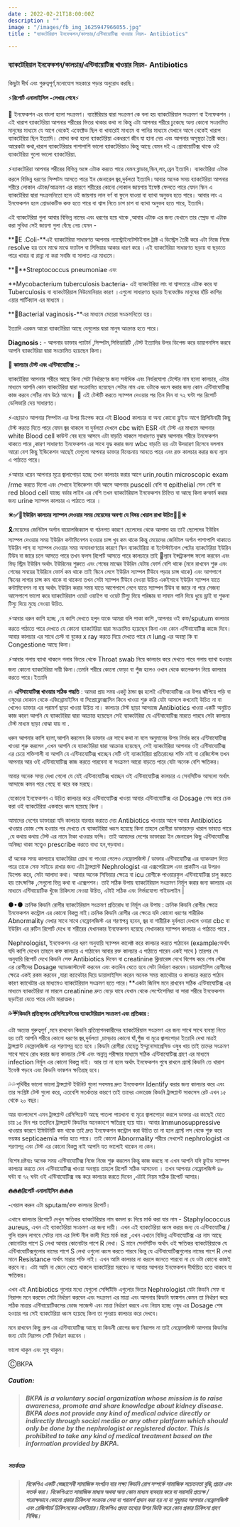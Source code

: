 ```yaml
---
date : 2022-02-21T18:00:00Z
description : ""
image : "/images/fb_img_1625947966055.jpg"
title : "ব্যাকটেরিয়াল ইনফেকশন/কালচার/এন্টিবায়োটিক্স খাওয়ার নিয়ম- Antibiotics"

---
```

### ব্যাকটেরিয়াল ইনফেকশন/কালচার/এন্টিবায়োটিক্স খাওয়ার নিয়ম- Antibiotics

### 

কিছুটা দীর্ঘ এবং গুরুত্বপূর্ণ,মনোযোগ সহকারে পড়ার অনুরোধ করছি।

⚡️**রিপোর্ট এনালাইসিস -লেখার শেষে**⚡️

🌈 ইনফেকশন এর বাংলা হলো সংক্রমণ। ব্যাক্টেরিয়ার দ্বারা সংক্রমণ কে বলা হয় ব্যাকটেরিয়াল সংক্রমণ বা ইনফেকশন । এই খারাপ ব্যাকটেরিয়া আপনার শরীরের ভিতর থাকার কথা না কিন্তু এটা আপনার শরীরে ঢুকেছে  অন্য কোনো সংক্রামিত মানুষের মাধ্যমে যে আগে থেকেই এফেক্টেড ছিল বা খাবারেই মাধ্যমে বা পানির মাধ্যমে যেখানে আগে থেকেই খারাপ ব্যাকটেরিয়া ছিল ইত্যাদি। মোদ্দা কথা হলো ব্যাকটেরিয়া একধরণে জীব যা হানা দেয় এবং আপনার অসুস্থতা তৈরী করে। আরেকটা কথা,খারাপ ব্যাকটেরিয়ার পাশাপাশি ভালো ব্যাকটেরিয়াও কিন্তু আছে যেমন দই এ প্রোবায়োটিক্স থাকে ওই ব্যাকটেরিয়া গুলো ভালো ব্যাকটেরিয়া.

⚡️ব্যাকটেরিয়া আপনার শরীরের বিভিন্ন অঙ্গে এটাক করতে পারে যেমন:ব্লাডার,স্কিন,লাং,ব্রেন ইত্যাদি। ব্যাকটেরিয়া এটাক করলে বিভিন্ন ধরণের সিম্পটম আসতে পারে ইন জেনারেল জ্বর,দুর্বলতা ইত্যাদি।আবার অনেক সময় ব্যাকটেরিয়া আপনার শরীরে লোকাল এটাক/আক্রমণ এর কারণে শরীরের কোনো লোকাল জায়গায় ইফেক্ট ফেলতে পারে যেমন স্কিন এ ব্যাকটেরিয়া দ্বারা সংক্রমনিতো হলে ওই জায়গায় লাল বর্ণ বা ফুলে যাওয়া বা ব্যাথা অনুভব হতে পারে। আবার লাং এ ইনফেকশন হলে প্রোডাকটিভ কফ হতে পারে বা শ্বাস নিতে চাপ চাপ বা ব্যাথা অনুভব হতে পারে, ইত্যাদি।

এই ব্যাকটেরিয়া গুলা আবার বিভিন্ন নামের এবং ধরণের হয়ে থাকে ,আবার এটাক এর জন্য যেখানে তার স্প্রেড বা এটাক করা সুবিধা সেই জায়গা গুলা বেঁছে নেয় যেমন -

\**🦠E .Coli-**এই ব্যাকটেরিয়া সাধারণত আপনার গ্যাস্ট্রোইনটেস্টাইনাল ট্রাক্ট এ ডিস্ট্রেস তৈরী করে এটা নিজে নিজে resolve হয় তবে মাঝে মাঝে ফ্যাটাল বা সিভিয়ার আকার ধারণ করে ।এই ব্যাকটেরিয়া সাধারণত ছড়ায় বা ছড়াতে পারে  খাবার বা রান্না না করা সবজি বা সালাত এর মাধ্যমে।

**🦠**Streptococcus pneumoniae এবং

\**Mycobacterium tuberculosis bacteria- এই ব্যাকটেরিয়া লাং বা শ্বাসতন্ত্রে এটাক করে যা Tuberculosis বা ব্যাকটেরিয়াল নিউমোনিয়ার কারণ ।এগুলো সাধারণত ছড়ায় ইনফেক্টেড মানুষের হাঁচি কাশির এয়ার পার্টিক্যাল এর মাধ্যমে ।

\**🦠Bacterial vaginosis-**এর মাধ্যমে মেয়েরা সংক্রমনিতো হয়।

ইত্যাদি এরকম আরো ব্যাকটেরিয়া আছে যেগুলোর দ্বারা মানুষ আক্রান্ত হতে পারে।

**Diagnosis :** - আপনার ডাক্তার প্যাটার্ন ,সিম্পটম,সিভিয়ারিটি ,টেস্ট ইত্যাদির  উপর ডিপেন্ড করে ডায়াগনসিস করবে আপনি ব্যাকটেরিয়া দ্বারা সংক্রামিত হয়েছেন কিনা।

**🌈 কালচার টেস্ট এবং এন্টিবাযোটিক্স :-**

ব্যাকটেরিয়া আপনার শরীরে আছে কিনা সেটা নির্ধারণের জন্য সর্বাধিক এবং নির্ভরযোগ্য টেস্টের নাম হলো কালচার, এটার মাধ্যমে আপনি কোন ব্যাকটেরিয়া দ্বারা সংক্রামিত হয়েছেন সেটার নাম এবং ওটাকে ধ্বংস করার জন্য কোন এন্টিবাযোটিক্স কাজ করবে সেটির নাম উঠে আসে। 🚩 এই টেস্টটি করতে স্যাম্পল দেওয়ার পর তিন দিন বা ৭২ ঘন্টা পর রিপোর্ট ডেলিভারি দেয় সাধারণত।

⚡️এছাড়াও আপনার সিম্পটম এর উপর ডিপেন্ড করে এই Blood কালচার বা অন্য কোনো ফ্লুইড আগে প্রিলিমিনারী কিছু টেস্ট করতে দিতে পারে যেমন  জ্বর থাকলে বা দুর্বলতা দেখলে cbc with ESR এই টেস্ট এর মাধ্যমে আপনার white Blood cell কাউন্ট বের হয়ে আসবে এটা বাড়তি থাকলে সাধারণত বুঝায় আপনার শরীরে ইনফেকশন থাকতে পারে ,কারণ সাধারণত ইনফেকশন এর সাথে যুদ্ধ করার জন্য wbc বাড়তি হয় এটা উদহারণ হিসেবে বললাম আরো বেশ কিছু ইন্ডিকেশন আছেই যেগুলো আপনার ডাক্তার বিবেচনায় আনতে পারে এবং রক্ত কালচার করার জন্য ল্যাব এ পাঠাতে পারে।

⚡️আবার ধরেন আপনার মূত্রে জ্বালাপোড়া হচ্ছে তখন কালচার করার আগে urin,routin microscopic exam /rme করতে দিলো এবং সেখানে ইন্ডিকেশন যদি আসে আপনার puscell বেশি বা epithelial সেল বেশি বা red blood cell যাচ্ছে বর্ডার লাইন এর বেশি তখন ব্যাকটেরিয়াল ইনফেকশন চিহ্নিত বা আছে কিনা কন্ফার্ম করার জন্য urine স্যাম্পল কালচার এ পাঠাতে পারে ।

**✳✅🚩ইউরিন কালচার স্যাম্পল দেওয়ার সময় মেয়েদের অবশ্য যে বিষয় খেয়াল রাখা উচিত🚩✅✳**

🎗মেয়েদের জেনিটাল অর্গান বায়োলজিক্যাল বা গঠনগত কারণে ছেলেদের থেকে আলাদা হয় তাই ছেলেদের ইউরিন স্যাম্পল দেওয়ার সময় ইউরিন কন্টামিনেশন হওয়ার চান্স খুব কম থাকে কিন্তু মেয়েদের জেনিটাল অর্গান পাশাপাশি থাকাতে ইউরিন পাস্ বা স্যাম্পল দেওয়ার সময় অসাবধাণতার কারণে স্কিন ব্যাকটেরিয়া বা ইন্টেস্টাইনাল পেটের ব্যাকটেরিয়া ইউরিন টিউব বা জারে চলে আসতে পারে তখন ফলস রিপোর্ট আসতে পারে কালচারে তাই 🚩ল্যাব ইন্সট্রাকশন্স ফলো করবেন এবং মিড্ স্ট্রিম ইউরিন অর্থাৎ ইউরিনের শুরুতে এবং শেষের মাঝের ইউরিন যেটায় ফোর্স বেশি থাকে (মনে রাখবেন শুরু এবং শেষের সময়ের ইউরিনে ফোর্স কম থাকে তাই স্কিনে লেগে ইউরিন স্যাম্পল টিউবে পড়ার চান্স থাকে) এবং আশপাশে স্কিনের লাগার চান্স কম থাকে বা থাকেনা তখন সেটা স্যাম্পল টিউবে দেওয়া উচিত একইসাথে ইউরিন স্যাম্পল যাতে কন্টামিনেশন না হয় অর্থাৎ ইউরিন করার সময় যাতে আশেপাশে লেগে যাতে স্যাম্পল টিউব বা জারে না পরে সেজন্য আসেপাশে ভালো করে ব্যাকটেরিয়াল ওয়েট ওয়াইপ বা ওয়েট টিস্যু দিয়ে পরিষ্কার বা সাবান পানি দিয়ে ধুয়ে ড্রাই বা শুকনা টিস্যু দিয়ে মুছে নেওয়া উচিত.

⚡️আবার ধরুন কাশি হচ্ছে ,যে কাশি দেখতে হলুদ যাকে আমরা বলি পাকা কাশি ,আপনার ওই কফ/sputum কালচার করতে পাঠাতে পারে দেখতে যে কোনো ব্যাকটেরিয়া দ্বারা সংক্রামিত হয়েছেন কিনা এবং কোন এন্টিবাযোটিক্স কাজে দিবে। আবার কালচার এর সাথে চেস্ট বা বুকের x ray করতে দিয়ে দেখতে পারে যে lung এর অবস্থা কি বা Congestione আছে কিনা।

⚡️আবার গলায় ব্যাথা থাকলে গলার ভিতর থেকে Throat swab নিয়ে কালচার করে দেখতে পারে গলায় ব্যাথা হওয়ার জন্য কোনো ব্যাকটেরিয়া দায়ী কিনা।তেমনি শরীরে কোনো ফোড়া বা পুঁজ হলেও ওখান থেকে কালেকশন নিয়ে কালচার করতে পারে।ইত্যাদি

🔥 **এন্টিবাযোটিক্স খাওয়ার সঠিক পদ্ধতি** : আমরা প্রায় সময় একটু ঠান্ডা জ্বর হলেই এন্টিবাযোটিক্স এর উপর ঝাঁপিয়ে পড়ি বা ওষুধের দোকান থেকে এজিথ্রোমাইসিন বা সিপ্রোফ্লোক্সাসিন কিনে খাওয়া শুরু করি যেটা আসলে কখনোই উচিত না বা খেলেও ডাক্তার এর পরামর্শ ছাড়া খাওয়া উচিত না। কালচার টেস্ট ছাড়া আন্দাজে Antibiotics খাওয়া একটি অনুচিত কাজ কারণ আপনি যে ব্যাকটেরিয়া দ্বারা আক্রান্ত হয়েছেন সেই ব্যাকটেরিয়া যে এন্টিবাযোটিক্স মারতে পারবে সেটা কালচার টেস্ট মাধ্যম ছাড়া বোঝা যায় না .

ধরুন আপনার কাশি হলো,আপনি করলেন কি ডাক্তার এর সাথে কথা না বলে অনুমানের উপর নির্ভর করে এন্টিবাযোটিক্স খাওয়া শুরু করলেন ,এখন আপনি যে ব্যাকটেরিয়া দ্বারা আক্রান্ত হয়েছেন, সেই ব্যাকটেরিয়া আপনার  ওই এন্টিবাযোটিক্স এর চেয়ে শক্তিশালী বা আপনি যে এন্টিবাযোটিক্স খাচ্ছেন সেটি ওই ব্যাকটেরিয়া প্রতিরোধের শক্তি নাই বা রেজিস্টেন্স তখন আপনার আর ওই এন্টিবাযোটিক্স কাজ করতে পারবেনা বা সংক্রমণ আরো বাড়তে পারে যেটা অনেক বেশি ক্ষতিকর।

আবার অনেক সময় দেখা গেলো যে যেই এন্টিবাযোটিক্স খাচ্ছেন ওই এন্টিবাযোটিক্স কালচার এ সেনসিটিভ আসলো অর্থাৎ আন্দাজে কমন পরে গেছে বা ঝরে বক মরছে।

যেকোনো ইনফেকশন এ উচিত কালচার করে এন্টিবাযোটিক্স খাওয়া আবার এন্টিবাযোটিক্স এর Dosage শেষ করে চেক করা ওই ব্যাকটেরিয়া একবারে ধ্বংস হয়েছে কিনা ।

আমাদের দেশের ডাক্তাররা যদি কালচার বারবার করাতে দেয় Antibiotics খাওয়ার আগে আবার Antibiotics খাওয়ার ডোজ শেষ হওয়ার পর দেখতে যে ব্যাকটেরিয়া ধ্বংস হয়েছে কিনা তাহলে রোগীরা ডাক্তারদেড় খারাপ ভাবতে পারে ,যে কথায় কথায় টেস্ট এর নামে টাকা খাওয়ার ফন্দি। তাই আমাদের দেশের ডাক্তাররা ইন জেনারেল কিছু এন্টিবাযোটিক্স অনিচ্ছা থাকা সত্ত্বেও prescribe করতে বাধ্য হন,গড়বাধা।

হাঁ অনেক সময় কালচারে ব্যাকটেরিয়া গ্রোথ না পাওয়া গেলেও নেফ্রোলজিস্ট / ডাক্তার এন্টিবাযোটিক্স এর ব্যাকআপ দিতে পারে তাকে সেফ সাইডে রাখার জন্য এটা ট্রান্সপ্লান্ট Nephrologist এর এক্সপেরিয়েন্স এবং প্রাকটিস এর উপরও ডিপেন্ড করে, সেটা আলাদা কথা। আবার অনেক সিভিয়ার ক্ষেত্রে বা icu রোগীকে পাওয়ারফুল এন্টিবাযোটিক্স চালু করতে হয় তাৎক্ষণিক ,সেগুলো ভিন্ন কথা বা এক্সেপশন। তাই সঠিক উপায় ব্যাকটেরিয়াল সংক্রমণ নির্মূল করার জন্য কালচার এর মাধ্যমে এন্টিবায়োটিক খুঁজে চিকিৎসা নেওয়া উচিত, এটাই সঠিক এবং নির্ভরযোগ্য গাইডলাইন |

●•● ক্রনিক কিডনি রোগীর ব্যাকটেরিয়াল সংক্রমণ প্রতিরোধ বা নির্মূল এর উপায় : ক্রনিক কিডনি রোগীর ক্ষেত্রে ইনফেকশন কন্ট্রোল এর কোনো বিকল্প নাই।ক্রনিক কিডনি রোগীর এর ক্ষেত্রে যদি কোনো ধরণের শারীরিক Abnormality দেখার সাথে সাথে নেফ্রোলজিস্ট এর শরণাপন্ন হবেন, জ্বর বা শারীরিক দুর্বলতা দেখলে ওনারা cbc বা ইউরিন এর রুটিন রিপোর্ট দেখে বা শরীরের যেখানকার ইনফেকশন হয়েছে সেখানকার স্যাম্পল কালচার এ পাঠাতে পারে .

Nephrologist, ইনফেকশন এর ধরণ অনুযায়ি স্যাম্পল কালেক্ট করে কালচার করতে পাঠাবেন (example:অর্থাৎ যদি কাশি দেখেন তাহলে কফ কালচার এ পাঠাবেন আবার রক্ত কালচার এ পাঠাতে পারেন একই সাথে ) তারপর সে অনুযায়ি রিপোর্ট দেখে কিডনি সেফ  Antibiotics দিবেন বা creatinine ক্লিয়ারেন্স দেখে বিশেষ করে শেষ স্টেজ এর রোগীদের Dosage অ্যাডজাস্টমেন্ট করবেন এবং কতদিন খেতে হবে সেটা নির্ধারণ করবেন।ডায়ালাইসিস রোগীদের  ক্ষেত্রে একই রকম করবেন ,যারা ক্যাথেটার দিয়ে ডায়ালাইসিস করেন অনেক সময় ক্যাথেটার ও কালচার করতে পাঠান কারণ ক্যাথেটার এর মাধ্যমেও ব্যাকটেরিয়াল সংক্রমণ হতে পারে।**একটা জিনিস মনে রাখবেন সঠিক এন্টিবাযোটিক্স এর মাধ্যমে ব্যাকটেরিয়া না মারলে creatinine দ্রুত বেড়ে যাবে যেখান থেকে সেপ্টেসেমিয়া বা সারা শরীরে  ইনফেকশন ছড়াইয়া যেতে পারে যেটা মারাত্মক।

**💦☔️কিডনি প্রতিস্থাপন রেসিপিয়েন্টদের ব্যাকটেরিয়াল সংক্রমণ এবং প্রতিকার :**

এটা অত্যন্ত গুরুত্বপূর্ণ ,মনে রাখবেন কিডনি প্রতিস্থাপনকারীদের ব্যাকটেরিয়াল সংক্রমণ এর জন্য সাথে সাথে ব্যবস্থা নিতে হয় তাই আপনি শরীরে কোনো ধরণের জ্বর,দুর্বলতা ,চামড়ায় কোনো ঘাঁ,পুঁজ বা মূত্রে জ্বালাপোড়া ইত্যাদি দেখা মাত্রই ট্রান্সপ্লান্ট নেফ্রোলজিস্ট এর শরণাপন্ন হতে হবে ।কিডনি রোগীরা যেহেতু ইম্মুনোসাপ্রেসিভ ওষুধ খায় তাই তাদের সংক্রমণ সাথে সাথে রোধ করার জন্য কালচার টেস্ট এবং অন্নান্ন পরীক্ষার মাধ্যমে সঠিক এন্টিবাযোটিক্স গ্রহণ এর মাধ্যমে infection নির্মূল এর কোনো বিকল্প নাই। আর তা না হলে অর্থাৎ ইনফেকশন পুষে রাখলে গ্র্যাফ্ট কিডনি তে খারাপ ইফেক্ট পড়বে এবং কিডনি ফাঙ্কশন ক্ষতিগ্রস্থ হবে।

💦💦পৃথিবীর ভালো ভালো ট্রান্সপ্লান্ট ইউনিট গুলো সবসময় দ্রুত ইনফেকশন Identify করার জন্য কালচার করে এবং তার সংশ্লিষ্ট টেস্ট গুলো করে, এতবেশি সতর্কতার কারণে তাই তাদের এভারেজ কিডনি ট্রান্সপ্লান্ট সাকসেস রেট এখন ১৫ থেকে ২০ বছর।

আর বাংলাদেশে এমন ট্রান্সপ্লান্ট রেসিপিয়েন্ট আছে পাতলা পায়খানা বা মূত্রে জ্বালাপোড়া করলে ডাক্তার এর কাছেই যেতে চায় ১৫ দিন পর ততদিনে ট্রান্সপ্লান্ট কিডনির অনেকাংশে ক্ষতিগ্রস্থ হয়ে যায়। আবার Immunosuppressive খাওয়ার কারণে ইমিউনিটি কম থাকে তাই দ্রুত ইনফেকশন কন্ট্রোল করা উচিত তা না হলে গ্র্যাফ্ট লস থেকে শুরু করে ভয়ঙ্কর septicaemia পর্যন্ত হতে পারে। তাই কোনো Abnormality শরীরে দেখলেই nephrologist এর শরণাপন্ন এবং টেস্ট এর কোনো বিকল্প নাই আপনি যত ভালোই থাকেন না কেন।

বিশেষ দ্রষ্টব্যঃ অনেক সময় এন্টিবাযোটিক্স নিজে নিজে শুরু করলেন কিন্তু কাজ করছে না এখন আপনি যদি ফ্লুইড স্যাম্পল কালচার করতে দেন এন্টিবাযোটিক্স খাওয়া অবস্থায় তাহলে রিপোর্ট সঠিক আসবেনা । তখন আপনার নেফ্রোলজিস্ট ৪৮ ঘন্টা বা ৭২ ঘন্টা ওই এন্টিবাযোটিক্স বন্ধ করে কালচার করতে দিবেন ,এটাই নিয়ম সঠিক রিপোর্ট আসার।

**🔥🔥🔥রিপোর্ট এনালাইসিস 🔥🔥🔥**

\-খেয়াল করুন এটা sputam/কফ কালচার রিপোর্ট।

এখানে কালচার রিপোর্টে দেখুন ক্ষতিকর ব্যাকটেরিয়ার নাম কমলা রং দিয়ে মার্ক করা যার নাম - Staphylococcus aureus, এখন এই ব্যাকটেরিয়া সংক্রমণ এর জন্য দায়ী। এখন এই ব্যাকটেরিয়া ধ্বংস করার জন্য যে এন্টিবাযোটিক্স /গুলি বারুদ লাগবে সেটার নাম এর লিস্ট নীল কালী দিয়ে মার্ক করা ,এখন এখানে বিভিন্ন এন্টিবাযোটিক্স এর নাম আছে কোনোটার পাশে S লেখা আবার কোনোটার পাশে R লেখা। S মানে সেনসিটিভ অর্থাৎ ওই ক্ষতিকর  ব্যাকটেরিয়াকে যে এন্টিবাযোটিক্সগুলোর নামের পাশে S লেখা ওগুলো ধ্বংস করতে  পারবে কিন্তু যে এন্টিবাযোটিক্সগুলোর নামের পাশে R লেখা মানে Resistance অর্থাৎ মারার শক্তি নাই। এখন আমি কালচার না করলে জানতে পারবো না যে ওটা কোনো কাজই করবে না। এটা আমি না জেনে খেতে থাকলে ব্যাকটেরিয়া মরবেও না আবার আপনার ইনফেকশন দীর্ঘায়িত হতে থাকবে যা ক্ষতিকর।

এখন এই Antibiotics গুলোর মধ্যে যেগুলো সেন্সিটিভি এগুলোর ভিতর Nephrologist যেটা কিডনি সেফ বা নিরাপদ মনে করবেন সেটা নির্ধারণ করবেন এবং সংক্রমণ এর মাত্রা এবং আপনার কিডনি ফাঙ্কশন কেমন তা নির্ধারণ করে সঠিক মাত্রার এন্টিবায়োটিকসের ডোজ সাজেস্ট এবং মাত্রা নির্ধারণ করবে এবং নিয়ম হচ্ছে ওষুধ এর Dosage শেষ হওয়ার পর সেই ব্যাকটেরিয়া ধ্বংস হয়েছে কিনা তা পুনরায় কালচার করে দেখবে।

মনে রাখবেন কিছু গ্রুপ এর এন্টিবাযোটিক্স আছে যা কিডনী রোগের জন্য নিরাপদ না তাই নেফ্রোলজিস্ট আপনার কিডনির জন্য যেটা নিরাপদ সেটি নির্ধারণ করবেন ।

ভালো থাকুন এবং সুস্থ থাকুন।

ⒸBKPA

##### **Caution:**

> ###### **BKPA is a voluntary social organization whose mission is to raise awareness, promote and share knowledge about kidney disease. BKPA does not provide any kind of medical advice directly or indirectly through social media or any other platform which should only be done by the nephrologist or registered doctor. This is prohibited to take any kind of medical treatment based on the information provided by BKPA.**

##### **সতর্কতাঃ**

> ###### **বিকেপিএ একটি স্বেচ্ছাসেবী সামাজিক সংগঠন যার লক্ষ্য কিডনি রোগ সম্পর্কে সামাজিক সচেতনতা বৃদ্ধি,প্রচার এবং সতর্ক করা। বিকেপিএতে সামাজিক মাধ্যম অথবা অন্য কোন মাধ্যম ব্যবহার করে বা সরাসরি প্রত্যক্ষ / পরোক্ষভাবে কোনো প্রকার চিকিৎসা সংক্রান্ত সেবা বা পরামর্শ প্রদান করা হয় না যা শুধুমাত্র আপনার নেফ্রোলজিস্ট এবং রেজিস্টার্ড চিকিৎসকের এখতিয়ার।বিকেপিএ প্রদত্ত তথ্যের উপর ভিত্তি করে কোন প্রকার চিকিৎসা গ্রহণ নিষিদ্ধ।**